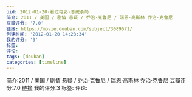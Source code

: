 ```yaml
---
pid: 2012-01-20-看过电影-总统杀局
简介: 2011 / 美国 / 剧情 悬疑 / 乔治·克鲁尼 / 瑞恩·高斯林 乔治·克鲁尼
豆瓣评分: '7.0'
链接: https://movie.douban.com/subject/3089571/
创建时间: '2012-01-20 14:23:34'
我的评分: '3'
标签:
评论:
tags: [douban]
categories: [timeline]
---
```

简介:2011 / 美国 / 剧情 悬疑 / 乔治·克鲁尼 / 瑞恩·高斯林 乔治·克鲁尼
豆瓣评分:7.0
[链接](https://movie.douban.com/subject/3089571/)
我的评分:3
标签:
评论:
